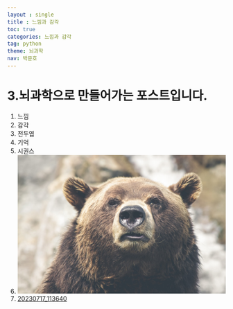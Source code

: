 ```yaml
---
layout : single
title : 느낌과 감각
toc: true
categories: 느낌과 감각
tag: python
theme: 뇌과학
nav: 박문호
---
```

# 3.뇌과학으로 만들어가는 포스트입니다.
1.  느낌
2.  감각
3.  전두엽
4.  기억
5.  시권스
6.  ![gallery03](/assets/images/bear.jpg)
7.  [20230717_113640](https://github.com/kchair777/kchair777.github.io/assets/36319960/d96e23ca-0270-48ce-8341-55bf464b484a)
